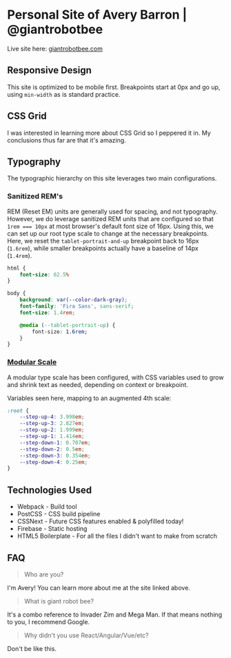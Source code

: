# Personal Site of Avery Barron | @giantrobotbee

Live site here: [giantrobotbee.com](giantrobotbee.com)

## Responsive Design
This site is optimized to be mobile first. Breakpoints start at 0px and go up, using `min-width` as is standard practice.

## CSS Grid
I was interested in learning more about CSS Grid so I peppered it in. My conclusions thus far are that it's amazing.

## Typography
The typographic hierarchy on this site leverages two main configurations.

### Sanitized REM's
REM (Reset EM) units are generally used for spacing, and not typography. However, we do leverage sanitized REM units
that are configured so that `1rem === 10px` at most browser's default font size of 16px. Using this, we can set up
our root type scale to change at the necessary breakpoints. Here, we reset the `tablet-portrait-and-up` breakpoint back to
16px (`1.6rem`), while smaller breakpoints actually have a baseline of 14px (`1.4rem`).

```css
html {
    font-size: 62.5%
}

body {
    background: var(--color-dark-gray);
    font-family: 'Fira Sans', sans-serif;
    font-size: 1.4rem;

    @media (--tablet-portrait-up) {
        font-size: 1.6rem;
    }
}
```

### [Modular Scale](https://www.modularscale.com/)
A modular type scale has been configured, with CSS variables used to grow and shrink text as needed, depending on context
or breakpoint.

Variables seen here, mapping to an augmented 4th scale:
```css
:root {
    --step-up-4: 3.998em;
    --step-up-3: 2.827em;
    --step-up-2: 1.999em;
    --step-up-1: 1.414em;
    --step-down-1: 0.707em;
    --step-down-2: 0.5em;
    --step-down-3: 0.354em;
    --step-down-4: 0.25em;
}
```

## Technologies Used

* Webpack - Build tool
* PostCSS - CSS build pipeline
* CSSNext - Future CSS features enabled & polyfilled today!
* Firebase - Static hosting
* HTML5 Boilerplate - For all the files I didn't want to make from scratch

## FAQ

> Who are you?

I'm Avery! You can learn more about me at the site linked above.

> What is giant robot bee?

It's a combo reference to Invader Zim and Mega Man. If that means nothing to you, I recommend Google.

> Why didn't you use React/Angular/Vue/etc?

Don't be like this.